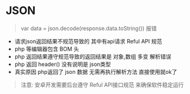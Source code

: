 # JSON 
> var data = json.decode(response.data.toString()) 报错

* 请求json返回结果不规范导致的 其中有api请求 Reful API 规范
* php 等编辑器包含 BOM 头
* php 返回结果遵守规范导致的返回结果是 对象,数组 多变 解析错误
* php  返回 header() 没有说明是 json类型
* 真实原因 php返回了 json 数据 无需再执行解析方法 直接使用就ok了

> 注意: 安卓开发需要后台遵守 Reful API接口规范 来确保软件稳定运行 